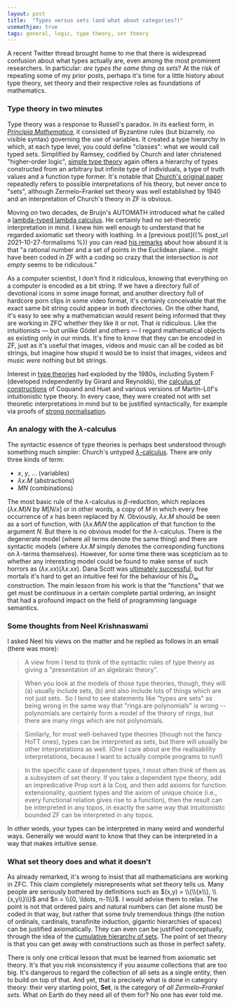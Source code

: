 ```yaml
---
layout: post
title:  "Types versus sets (and what about categories?)"
usemathjax: true 
tags: general, logic, type theory, set theory
---
```


A recent Twitter thread brought home to me that there is widespread confusion about what types actually are, even among the most prominent researchers. In particular: *are types the same thing as sets*? At the risk of repeating some of my prior posts, perhaps it's time for a little history about type theory, set theory and their respective roles as foundations of mathematics.

### Type theory in two minutes

Type theory was a response to Russell's paradox. In its earliest form, in [*Principia Mathematica*](https://plato.stanford.edu/entries/principia-mathematica/), it consisted of Byzantine rules (but bizarrely, no visible syntax) governing the use of variables. It created a type hierarchy in which, at each type level, you could define "classes": what we would call typed sets.
Simplified by Ramsey, codified by Church and later christened "higher-order logic",
[simple type theory](https://plato.stanford.edu/entries/type-theory-church/) again offers a hierarchy of types constructed from an arbitrary but infinite type of individuals, a type of truth values and a function type former.
It's notable that [Church's original paper](https://www.jstor.org/stable/2266170?seq=1#metadata_info_tab_contents) repeatedly refers to possible interpretations of his theory, but never once to "sets", although Zermelo–Frankel set theory was well established by 1940 and an interpretation of Church's theory in ZF is obvious.

Moving on two decades, de Bruijn's AUTOMATH introduced what he called a [lambda-typed lambda calculus](https://doi.org/10.1016/S0049-237X(08)70213-1).
He certainly had no set-theoretic interpretation in mind. I knew him well enough to understand that he regarded axiomatic set theory with loathing.
In a [previous post]({% post_url 2021-10-27-formalisms %}) you can read
[his remarks](https://mathshistory.st-andrews.ac.uk/Biographies/De_Bruijn/) about how absurd it is that "a rational number and a set of points in the Euclidean plane... might have been coded in ZF with a coding so crazy that the intersection is *not empty* seems to be ridiculous."

As a computer scientist, I don't find it ridiculous, knowing that everything on a computer is encoded as a bit string. If we have a directory full of devotional icons in some image format, and another directory full of hardcore porn clips in some video format, it's certainly conceivable that the exact same bit string could appear in both directories. On the other hand, it's easy to see why a mathematician would resent being informed that they are working in ZFC whether they like it or not. That *is* ridiculous. Like the intuitionists — but unlike Gödel and others — I regard mathematical objects as existing only in our minds. It's fine to know that they can be encoded in ZF, just as it's useful that images, videos and music can all be coded as bit strings, but imagine how stupid it would be to insist that images, videos and music *were* nothing but bit strings.

Interest in [type theories](https://plato.stanford.edu/entries/type-theory/) had exploded by the 1980s, including System F (developed independently by Girard and Reynolds), the [calculus of constructions](https://doi.org/10.1016/0890-5401(88)90005-3) of Coquand and Huet and various versions of Martin-Löf's intuitionistic type theory.
In every case, they were created not with set theoretic interpretations in mind but to be justified syntactically, for example via proofs of [strong normalisation](https://repository.upenn.edu/cgi/viewcontent.cgi?article=1600&context=cis_reports).

### An analogy with the $\lambda$-calculus

The syntactic essence of type theories is perhaps best understood through something much simpler:
Church's untyped [$\lambda$-calculus](https://plato.stanford.edu/entries/lambda-calculus/). There are only three kinds of term:

- $x$, $y$, ... (variables)
- $\lambda x.M$ (abstractions)
- $M N$ (combinations)

The most basic rule of the $\lambda$-calculus is $\beta$-reduction, which replaces $(\lambda x. M)N$ by $M[N/x]$ or in other words, a copy of $M$ in which every free occurrence of $x$ has been replaced by $N$.
Obviously, $\lambda x. M$ should be seen as a sort of function, with $(\lambda x. M)N$ the application of that function to the argument $N$. But there is no obvious model for the $\lambda$-calculus.
There is the degenerate model (where all terms denote the same thing) and there are syntactic models (where $\lambda x. M$ simply denotes the corresponding functions on $\lambda$-terms themselves).
However, for some time there was scepticism as to whether any interesting model could be found to make sense of such horrors as $(\lambda x. xx)(\lambda x. xx)$.
Dana Scott was [ultimately successful](https://doi.org/10.1016/S0049-237X(08)71262-X),
but for mortals it's hard to get an intuitive feel for the behaviour of his $D_\infty$ construction.
The main lesson from his work is that the "functions" that we get must be *continuous* in a certain complete partial ordering, an insight that had a profound impact on the field of programming language semantics.

### Some thoughts from Neel Krishnaswami

I asked Neel his views on the matter and he replied as follows in an email (there was more):

> A view from I tend to think of the syntactic rules of type theory as giving a "presentation of an algebraic theory".

> When you look at the models of those type theories, though, they will
(a) usually include sets, (b) and also include lots of things which
are not just sets.  So I tend to see statements like "types are sets"
as being wrong in the same way that "rings are polynomials" is wrong
-- polynomials are certainly form a model of the theory of rings, but
there are many rings which are not polynomials.

> Similarly, for most well-behaved type theories (though not the fancy
HoTT ones), types can be interpreted as sets, but there will usually
be other interpretations as well. (One I care about are the
realisability interpretations, because I want to actually compile
programs to run!)

> In the specific case of dependent types, I most often think of them as
a subsystem of set theory. If you take a dependent type theory, add an
impredicative Prop sort à la Coq, and then add axioms for function
extensionality, quotient types and the axiom of unique choice (i.e.,
every functional relation gives rise to a function), then the result
can be interpreted in any topos, in exactly the same way that
intuitionistic bounded ZF can be interpreted in any topos.

In other words, your types can be interpreted in many weird and wonderful ways.
Generally we would want to know that they can be interpreted in a way that makes intuitive sense.


### What set theory does and what it doesn't

As already remarked, it's wrong to insist that all mathematicians are working in ZFC. This claim completely misrepresents what set theory tells us. Many people are seriously bothered by definitions such as $(x,y) = \\{\\{x\\}, \\{x,y\\}\\}$ and $n = \\{0, \ldots, n-1\\}$.
I would advise them to relax. The point is not that ordered pairs and natural numbers can (let alone must) be coded in that way, but rather that some truly tremendous things (the notion of ordinals, cardinals, transfinite induction, gigantic hierarchies of spaces) can be justified axiomatically. 
They can even can be justified conceptually, through the idea of the [cumulative hierarchy of sets](https://doi.org/10.2307/2025204).
The point of set theory is that you can get away with constructions such as those in perfect safety.

There is only one critical lesson that must be learned from axiomatic set theory. It's that you risk inconsistency if you assume collections that are too big. It's dangerous to regard the collection of all sets as a single entity, then to build on top of that. And yet, that is precisely what is done in category theory: their very starting point, **Set**, is the category of *all Zermelo–Frankel sets*.
What on Earth do they need all of them for? No one has ever told me.

